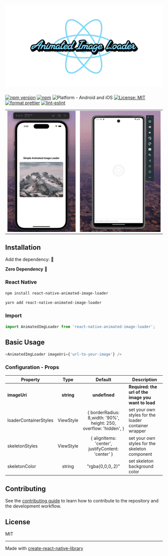 <h1><img src="animated-image-loader-logo.png" alt="animated image loader"></h1>

[![npm version](https://img.shields.io/npm/v/react-native-animated-image-loader.svg?style=for-the-badge)](https://www.npmjs.com/package/react-native-animated-image-loader)
[![npm](https://img.shields.io/npm/dt/react-native-animated-image-loader.svg?style=for-the-badge)](https://www.npmjs.com/package/react-native-animated-image-loader)
![Platform - Android and iOS](https://img.shields.io/badge/platform-Android%20%7C%20iOS-blue.svg?style=for-the-badge)
[![License: MIT](https://img.shields.io/badge/License-MIT-green.svg?style=for-the-badge)](https://opensource.org/licenses/MIT)
[![format prettier](https://img.shields.io/badge/format-prettier-ff69b4.svg?style=for-the-badge)](https://prettier.io)
[![lint-eslint](https://img.shields.io/badge/lint-eslint-4b32c3.svg?style=for-the-badge)](https://eslint.org/)

<table>
  <tr>
    <td align="center">
      <img alt="React Native Bouncy Checkbox"
        src="demo-ios.gif" />
    </td>
    <td align="center">
      <img alt="React Native Bouncy Checkbox"
        src="demo-gms.gif" />
    </td>
   </tr>
</table>

## Installation

Add the dependency: 🤔

<b>Zero Dependency</b> 🥳

### React Native
```sh
npm install react-native-animated-image-loader
```
```sh
yarn add react-native-animated-image-loader
```

### Import
```js
import AnimatedImgLoader from 'react-native-animated-image-loader';
```

## Basic Usage

```js
<AnimatedImgLoader imageUri={'url-to-your-image'} />
```

### Configuration - Props

| Property              |    Type    |                              Default                               | Description                                          |
|-----------------------|:----------:|:------------------------------------------------------------------:|------------------------------------------------------|
| **imageUri**          | **string** |                           **undefined**                            | **Required: the url of the image you want to load**  |
| loaderContainerStyles | ViewStyle  | { borderRadius: 8,width: '90%', height: 250, overflow: 'hidden', } | set your own styles for the loader container wrapper |
| skeletonStyles        | ViewStyle  |         { alignItems: 'center', justifyContent: 'center' }         | set your own styles for the skeleton component       |
| skeletonColor         |   string   |                          "rgba(0,0,0,.2)"                          | set skeleton background color                        |


## Contributing

See the [contributing guide](CONTRIBUTING.md) to learn how to contribute to the repository and the development workflow.

## License

MIT

---

Made with [create-react-native-library](https://github.com/callstack/react-native-builder-bob)
